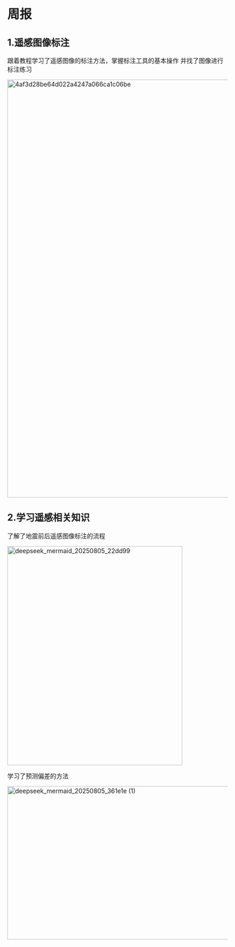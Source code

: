 # 周报  
## 1.遥感图像标注

  跟着教程学习了遥感图像的标注方法，掌握标注工具的基本操作
  并找了图像进行标注练习
  
  <img width="1912" height="954" alt="4af3d28be64d022a4247a066ca1c06be" src="https://github.com/user-attachments/assets/b1a7d3c0-a796-45e1-a4ec-bffd952c75a9" />

## 2.学习遥感相关知识

  了解了地震前后遥感图像标注的流程
  
<img width="400" height="500" alt="deepseek_mermaid_20250805_22dd99" src="https://github.com/user-attachments/assets/c36ddbe6-6049-4dea-a50e-1a84ae5b366c" />

  学习了预测偏差的方法
  
<img width="1000" height="350" alt="deepseek_mermaid_20250805_361e1e (1)" src="https://github.com/user-attachments/assets/cd779074-d194-4536-8781-6f5e9eb6b404" />




